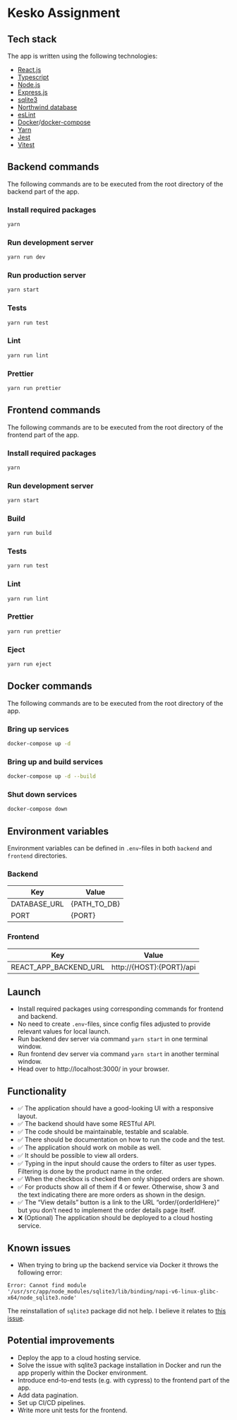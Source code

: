 # Kesko Assignment

## Tech stack

The app is written using the following technologies:

- [React.js](https://react.dev/)
- [Typescript](https://www.typescriptlang.org/)
- [Node.js](https://nodejs.org/en)
- [Express.js](https://expressjs.com/)
- [sqlite3](https://www.npmjs.com/package/sqlite3) 
- [Northwind database](https://github.com/jpwhite3/northwind-SQLite3)
- [esLint](https://eslint.org/)
- [Docker](https://www.docker.com/)/[docker-compose](https://docs.docker.com/compose/)
- [Yarn](https://yarnpkg.com/)
- [Jest](https://jestjs.io/)
- [Vitest](https://vitest.dev/)

## Backend commands

The following commands are to be executed from the root directory of the backend part of the app.

### Install required packages
```bash
yarn
```

### Run development server
```bash
yarn run dev
```

### Run production server
```bash
yarn start
```

### Tests
```bash
yarn run test
```

### Lint
```bash
yarn run lint
```

### Prettier
```bash
yarn run prettier
```

## Frontend commands

The following commands are to be executed from the root directory of the frontend part of the app.

### Install required packages
```bash
yarn
```

### Run development server
```bash
yarn start
```

### Build
```bash
yarn run build
```

### Tests
```bash
yarn run test
```

### Lint
```bash
yarn run lint
```

### Prettier
```bash
yarn run prettier
```

### Eject

```bash
yarn run eject
```

## Docker commands

The following commands are to be executed from the root directory of the app.

### Bring up services

```bash
docker-compose up -d
```

### Bring up and build services

```bash
docker-compose up -d --build
```

### Shut down services

```bash
docker-compose down
```

## Environment variables

Environment variables can be defined in `.env`-files in both `backend` and `frontend` directories.

### Backend

| Key | Value |
| ------ | ------ |
| DATABASE_URL  | {PATH_TO_DB} |
| PORT  | {PORT} |

### Frontend

| Key | Value |
| ------ | ------ |
| REACT_APP_BACKEND_URL  | http://{HOST}:{PORT}/api |

## Launch

- Install required packages using corresponding commands for frontend and backend.
- No need to create `.env`-files, since config files adjusted to provide relevant values for local launch. 
- Run backend dev server via command `yarn start` in one terminal window.
- Run frontend dev server via command `yarn start` in another terminal window.
- Head over to http://localhost:3000/ in your browser.

## Functionality

- ✅ The application should have a good-looking UI with a responsive layout.
- ✅ The backend should have some RESTful API.
- ✅ The code should be maintainable, testable and scalable.
- ✅ There should be documentation on how to run the code and the test.
- ✅ The application should work on mobile as well.
- ✅ It should be possible to view all orders.
- ✅ Typing in the input should cause the orders to filter as user types. Filtering is done by the product name in the order.
- ✅ When the checkbox is checked then only shipped orders are shown.
- ✅ For products show all of them if 4 or fewer. Otherwise, show 3 and the text indicating there are more orders as shown in the design.
- ✅ The “View details” button is a link to the URL “order/{orderIdHere}” but you don’t need to implement the order details page itself.
- ❌ (Optional) The application should be deployed to a cloud hosting service.


## Known issues

- When trying to bring up the backend service via Docker it throws the following error:

```
Error: Cannot find module '/usr/src/app/node_modules/sqlite3/lib/binding/napi-v6-linux-glibc-x64/node_sqlite3.node'
```
The reinstallation of `sqlite3` package did not help. I believe it relates to [this issue](https://github.com/TryGhost/node-sqlite3/issues/1513).


## Potential improvements

- Deploy the app to a cloud hosting service.
- Solve the issue with sqlite3 package installation in Docker and run the app properly within the Docker environment.
- Introduce end-to-end tests (e.g. with cypress) to the frontend part of the app.
- Add data pagination.
- Set up CI/CD pipelines.
- Write more unit tests for the frontend.